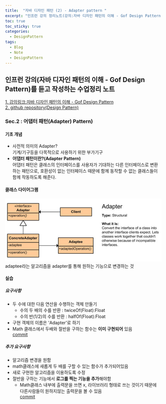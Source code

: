 ```yaml
---
title:  "자바 디자인 패턴 (2) - Adapter pattern "
excerpt: "인프런 강의 정리노트(강의:자바 디자인 패턴의 이해 - Gof Design Pattern)"
toc: true
toc_sticky: true
categories:
  - DesignPattern
tags:
  - Blog
  - Note
  - DesignPattern
---
```

## 인프런 강의(자바 디자인 패턴의 이해 - Gof Design Pattern)를 듣고 작성하는 수업정리 노트  
[1. 강의링크:자바 디자인 패턴의 이해 - Gof Design Pattern](https://www.inflearn.com/course/%EC%9E%90%EB%B0%94-%EB%94%94%EC%9E%90%EC%9D%B8-%ED%8C%A8%ED%84%B4)  
[2. github repository(Design Pattern)](https://github.com/hongjuzzang/DesignPattern)  
### Sec.2 : 어댑터 패턴(Adapter) Pattern)  
#### 기초 개념  
* 사전적 의미의 Adapter?  
   기계/기구등을 다목적으로 사용하기 위한 부가기구  
* **어댑터 패턴이란?(Adapter Pattern)**  
   어댑터 패턴은 클래스의 인터페이스를 사용자가 기대하는 다른 인터페이스로 변환하는 패턴으로, 호환성이 없는 인터페이스 때문에 함께 동작할 수 없는 클래스들이 함께 작동하도록 해준다.  

#### 클래스 다이어그램  
![img](/assets/images/post/200715-adpt.png)  
adaptee라는 알고리즘을 adapter를 통해 원하는 기능으로 변경하는 것  


#### 실습  
##### 요구사항  
* 두 수에 대한 다음 연산을 수행하는 객체 만들기  
  + 수의 두 배의 수를 반환 : twiceOf(Float):Float  
  + 수의 반(1/2)의 수를 반환 : halfOf(Float):Float  
* 구현 객체의 이름은 'Adapter'로 하기  
* Math 클래스에서 두배와 절반을 구하는 함수는 **이미 구현되어** 있음  
[commit](https://github.com/hongjuzzang/DesignPattern/commit/54e306004a6371ba2e7b95625b4021ca8915ca04)

##### 추가 요구사항  
* 알고리즘 변경을 원함  
* math클래스에 새롭게 두 배를 구할 수 있는 함수가 추가되어있음  
* 새로 구현한 알고리즘을 이용하도록 수정  
* 절반을 구하는 기능에서 **로그를 찍는 기능을 추가**해야함  
  + Math클래스 내부에 출력문을 쓰면 x, 라이브러리 형태로 쓰는 것이기 때문에 다른사람들이 원하지않는 출력문을 볼 수 있음  
[commit](https://github.com/hongjuzzang/DesignPattern/commit/4940c0d81aee3a7801a53413b7022900eb5bad83)


